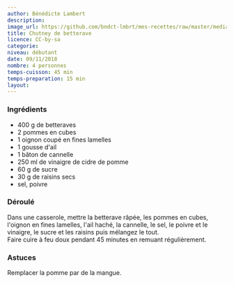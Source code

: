 ```yaml
---
author: Bénédicte Lambert
description: 
image_url: https://github.com/bndct-lmbrt/mes-recettes/raw/master/medias/chutney-betterave.jpg
title: Chutney de betterave
licence: CC-by-sa
categorie: 
niveau: débutant
date: 09/11/2018
nombre: 4 personnes
temps-cuisson: 45 min
temps-preparation: 15 min
layout: 
---
```



### Ingrédients  

* 400 g de betteraves
* 2 pommes en cubes
* 1 oignon coupé en fines lamelles
* 1 gousse d'ail
* 1 bâton de cannelle
* 250 ml de vinaigre de cidre de pomme
* 60 g de sucre
* 30 g de raisins secs
* sel, poivre



### Déroulé  


Dans une casserole, mettre la betterave râpée, les pommes en cubes, l'oignon en fines lamelles, l'ail haché, la cannelle, le sel, le poivre et le vinaigre, le sucre et les raisins puis mélangez le tout.     
Faire cuire à feu doux pendant 45 minutes en remuant régulièrement.  


### Astuces

Remplacer la pomme par de la mangue.